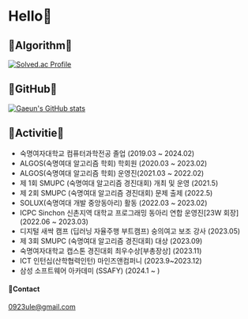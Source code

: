 # Hello👋


## 🌱Algorithm🌱
[![Solved.ac Profile](http://mazassumnida.wtf/api/v2/generate_badge?boj=l2x3ge)](https://solved.ac/l2x3ge)


## 🌱GitHub🌱
[![Gaeun's GitHub stats](https://github-readme-stats.vercel.app/api?username=0923ule&show_icons=true&theme=tokyonight)](https://github.com/anuraghazra/github-readme-stats)


## 🌱Activitie🌱
- 숙명여자대학교 컴퓨터과학전공 졸업 (2019.03 ~ 2024.02)
- ALGOS(숙명여대 알고리즘 학회) 학회원 (2020.03 ~ 2023.02)
- ALGOS(숙명여대 알고리즘 학회) 운영진(2021.03 ~ 2022.02)
- 제 1회 SMUPC (숙명여대 알고리즘 경진대회) 개최 및 운영 (2021.5)
- 제 2회 SMUPC (숙명여대 알고리즘 경진대회) 문제 출제 (2022.5)
- SOLUX(숙명여대 개발 중앙동아리) 활동 (2022.03 ~ 2023.02)
- ICPC Sinchon 신촌지역 대학교 프로그래밍 동아리 연합 운영진[23W 회장] (2022.06 ~ 2023.03)
- 디지털 새싹 캠프 (딥러닝 자율주행 부트캠프) 숭의여고 보조 강사 (2023.05)
- 제 3회 SMUPC (숙명여대 알고리즘 경진대회) 대상 (2023.09)
- 숙명여자대학교 캡스톤 경진대회 최우수상[부총장상] (2023.11)
- ICT 인턴십(산학협력인턴) 마인즈앤컴퍼니 (2023.9~2023.12)
- 삼성 소프트웨어 아카데미 (SSAFY) (2024.1 ~ )


#### 📌Contact
0923ule@gmail.com
<!--
**0923ule/0923ule** is a ✨ _special_ ✨ repository because its `README.md` (this file) appears on your GitHub profile.

Here are some ideas to get you started:

- 🔭 I’m currently working on ...
- 🌱 I’m currently learning ...
- 👯 I’m looking to collaborate on ...
- 🤔 I’m looking for help with ...
- 💬 Ask me about ...
- 📫 How to reach me: ...
- 😄 Pronouns: ...
- ⚡ Fun fact: ...
-->
